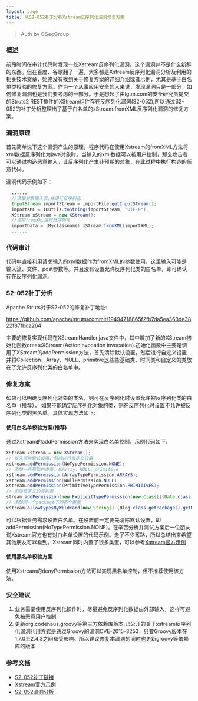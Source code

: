 ```yaml
---
layout: page
title: 从S2-052补丁分析Xstream反序列化漏洞修复方案
---
```



> Auth by CSecGroup

### 概述

前段时间在审计代码时发现一处Xstream反序列化漏洞，这个漏洞并不是什么新鲜的东西。但在百度、谷歌翻了一遍，大多都是Xstream反序列化漏洞分析及利用的相关技术文章，始终没有找到关于修复方案的详细介绍或者示例，尤其是基于白名单类校验的修复方案。作为一个从事应用安全的人来说，发现漏洞只是一部分，如何修复漏洞也是我们要考虑的一部分。于是想起了由lgtm.com的安全研究员提交的Struts2 REST插件的XStream组件存在反序列化漏洞(S2-052),所以通过S2-052的补丁分析整理出了基于白名单的xStream.fromXML反序列化漏洞的修复方案。

### 漏洞原理

首先简单说下这个漏洞产生的原理，程序代码在使用Xstream的fromXML方法将xml数据反序列化为java对象时。当输入的xml数据可以被用户控制，那么攻击者可以通过构造恶意输入，让反序列化产生非预期的对象，在此过程中执行构造的任意代码。

漏洞代码示例如下：

``` java
  ......
  //读取对象输入流,并进行反序列化
  InputStream importStream = importFile.getInputStream();
  importXML = IOUtils.toString(importStream, "UTF-8");
  XStream xStream = new XStream();
  //调用fromXML进行反序列化
  importData = (Myclassname) xStream.fromXML(importXML);
  ......
```

### 代码审计

代码中直接利用请求输入的xml数据作为fromXML的参数使用，这里输入可能是输入流、文件、post参数等。并且没有设置允许反序列化类的白名单，即可确认存在反序列化漏洞。

### S2-052补丁分析

Apache Struts对于S2-052的修复补丁地址:

https://github.com/apache/struts/commit/19494718865f2fb7da5ea363de3822f87fbda264

主要的修复实现代码在XStreamHandler.java文件中，其中增加了新的XStream初始化函数createXStream(ActionInvocation invocation).初始化函数中主要是调用了XStream的addPermission方法，首先清除默认设置，然后进行自定义设置并将Collection、Array、NULL、primitive这些些基础类、时间类和自定义的类放在了允许反序列化类的白名单中。

### 修复方案

如果可以明确反序列化对象的类名，则可在反序列化时设置允许被反序列化类的白名单（推荐），
如果不能确定反序列化对象的类，则在反序列化时设置不允许被反序列化类的黑名单。具体实现方法如下:

#### 使用白名单校验方案(推荐)
通过Xstream的addPermission方法来实现白名单控制，示例代码如下:

``` java
XStream xstream = new XStream();
// 首先清除默认设置，然后进行自定义设置
xstream.addPermission(NoTypePermission.NONE);
// 添加一些基础的类型，如Array、NULL、primitive
xstream.addPermission(ArrayTypePermission.ARRAYS);
xstream.addPermission(NullPermission.NULL);
xstream.addPermission(PrimitiveTypePermission.PRIMITIVES);
// 添加自定义的类列表
stream.addPermission(new ExplicitTypePermission(new Class[]{Date.class}));
// 添加同一个package下的多个类型
xstream.allowTypesByWildcard(new String[] {Blog.class.getPackage().getName()+".*"});
```
可以根据业务需求设置白名单。在设置前一定要先清除默认设置，即addPermission(NoTypePermission.NONE)。在辛苦分析并测试方案后一位朋友说Xstream官方也有对白名单设置的代码示例。走了不少弯路，所以总结出来希望其他朋友可以看到。Xstream同时内置了很多类型，可以参考[Xstream官方示例](http://x-stream.github.io/security.html#example)

#### 使用黑名单校验方案
使用Xstream的denyPermission方法可以实现黑名单控制，但不推荐使用该方法。

### 安全建议

1. 业务需要使用反序列化操作时，尽量避免反序列化数据由外部输入，这样可避免被恶意用户控制
2. 更新org.codehaus.groovy等第三方依赖库版本,已公开的关于xstream反序列化漏洞利用方式是通过Groovy的漏洞CVE-2015-3253，只要Groovy版本在1.7.0至2.4.3之间都受影响。所以建议修复本漏洞的同时也更新groovy等依赖库的版本

### 参考文档
* [S2-052补丁链接](https://github.com/apache/struts/commit/19494718865f2fb7da5ea363de3822f87fbda264)
* [Xstream官方示例](http://x-stream.github.io/security.html#example)
* [S2-052漏洞分析](http://blog.nsfocus.net/struts2-s2-052-rest-plug-in-remote-code-execution-technical-analysis/)
